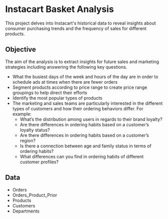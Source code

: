# Instacart Basket Analysis
This project delves into Instacart's historical data to reveal insights about consumer purchasing trends and the frequency of sales for different products.

## Objective
The aim of the analysis is to extract insights for future sales and marketing strategies including answering the following key questions.
- What the busiest days of the week and hours of the day are in order to schedule ads at times when there are fewer orders
- Segment products according to price range to create price range groupings to help direct their efforts
- Identify the most popular types of products
- The marketing and sales teams are particularly interested in the different types of customers and how their ordering behaviors differ. For example:
  - What’s the distribution among users in regards to their brand loyalty?
  - Are there differences in ordering habits based on a customer’s loyalty status?
  - Are there differences in ordering habits based on a customer’s region?
  - Is there a connection between age and family status in terms of ordering habits?
  - What differences can you find in ordering habits of different customer profiles? 

## Data
- Orders
- Orders_Product_Prior
- Products
- Customers
- Departments
